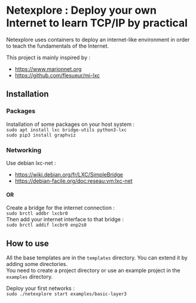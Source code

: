 # Netexplore : Deploy your own Internet to learn TCP/IP by practical

Netexplore uses containers to deploy an internet-like environment in order to teach the fundamentals of the Internet.

This project is mainly inspired by :
 * https://www.marionnet.org
 * https://github.com/flesueur/mi-lxc

## Installation

### Packages

Installation of some packages on your host system : \
`sudo apt install lxc bridge-utils python3-lxc` \
`sudo pip3 install graphviz` 

### Networking

Use debian lxc-net :
 * https://wiki.debian.org/fr/LXC/SimpleBridge
 * https://debian-facile.org/doc:reseau:vm:lxc-net

#### OR

Create a bridge for the internet connection : \
`sudo brctl addbr lxcbr0` \
Then add your internet interface to that bridge : \
`sudo brctl addif lxcbr0 enp2s0`

## How to use

All the base templates are in the `templates` directory. You can extend it by adding some directories. \
You need to create a project directory or use an example project in the `examples` directory.

Deploy your first networks : \
`sudo ./netexplore start examples/basic-layer3`
